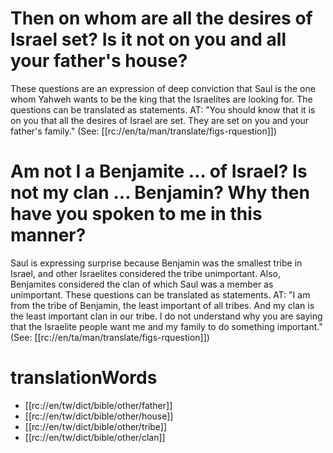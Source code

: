 # Then on whom are all the desires of Israel set? Is it not on you and all your father's house?

These questions are an expression of deep conviction that Saul is the one whom Yahweh wants to be the king that the Israelites are looking for. The questions can be translated as statements. AT: "You should know that it is on you that all the desires of Israel are set. They are set on you and your father's family." (See: [[rc://en/ta/man/translate/figs-rquestion]])

# Am not I a Benjamite ... of Israel? Is not my clan ... Benjamin? Why then have you spoken to me in this manner?

Saul is expressing surprise because Benjamin was the smallest tribe in Israel, and other Israelites considered the tribe unimportant. Also, Benjamites considered the clan of which Saul was a member as unimportant. These questions can be translated as statements. AT: "I am from the tribe of Benjamin, the least important of all tribes. And my clan is the least important clan in our tribe. I do not understand why you are saying that the Israelite people want me and my family to do something important." (See: [[rc://en/ta/man/translate/figs-rquestion]])

# translationWords

* [[rc://en/tw/dict/bible/other/father]]
* [[rc://en/tw/dict/bible/other/house]]
* [[rc://en/tw/dict/bible/other/tribe]]
* [[rc://en/tw/dict/bible/other/clan]]